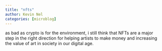 ```yaml
---
title: "nfts"
author: Kevin Nel
categories: [microblog]
---
```


as bad as crypto is for the environment, i still think that NFTs are a major step in the right direction for helping artists to make  money and increasing the value of art in society in our digital age.

